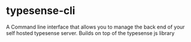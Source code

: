 # typesense-cli
A Command line interface that allows you to manage the back end of your self hosted typesense server. Builds on top of the typesense js library
